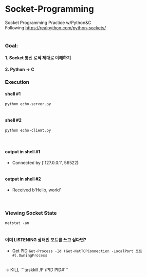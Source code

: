 # Socket-Programming
Socket Programming Practice w/Python&amp;C <br/>
Following https://realpython.com/python-sockets/<br/><br/>

### Goal:<br/>
#### 1. Socket 통신 로직 제대로 이해하기
#### 2. Python -> C
### Execution
#### shell #1
```python echo-server.py```
<br/><br/>
#### shell #2
```python echo-client.py```
<br/><br/><br/>
#### output in shell #1
 - Connected by ('127.0.0.1', 56522)
<br/><br/>
#### output in shell #2
 - Received b'Hello, world'
<br/><br/><br/>

### Viewing Socket State
```netstat -an```
<br/><br/>
#### 이미 LISTENING 상태인 포트를 쓰고 싶다면?
- Get PID
```Get-Process -Id (Get-NetTCPConnection -LocalPort 포트#).OwningProcess```
<br/>
-> KILL
```taskkill /F /PID PID#```



